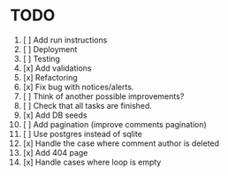 # TODO

1. [ ] Add run instructions
2. [ ] Deployment
3. [ ] Testing
4. [x] Add validations
5. [x] Refactoring
6. [x] Fix bug with notices/alerts.
7. [ ] Think of another possible improvements?
8. [ ] Check that all tasks are finished.
9. [x] Add DB seeds
10. [ ] Add pagination (improve comments pagination)
11. [ ] Use postgres instead of sqlite
12. [x] Handle the case where comment author is deleted
13. [x] Add 404 page
14. [x] Handle cases where loop is empty